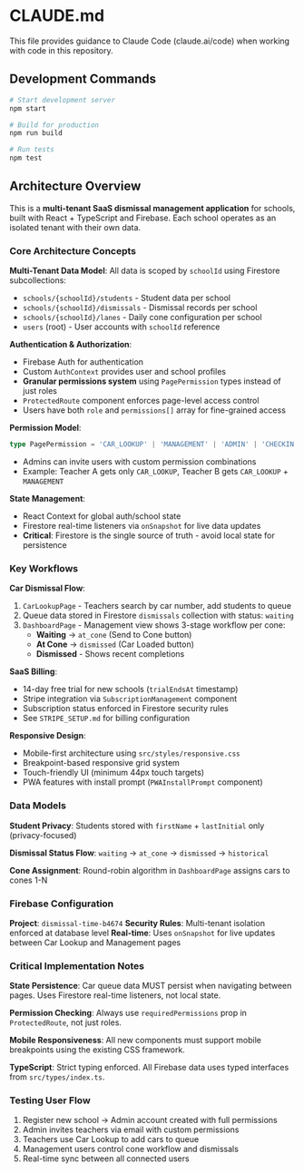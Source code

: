 # CLAUDE.md

This file provides guidance to Claude Code (claude.ai/code) when working with code in this repository.

## Development Commands

```bash
# Start development server
npm start

# Build for production
npm run build

# Run tests
npm test
```

## Architecture Overview

This is a **multi-tenant SaaS dismissal management application** for schools, built with React + TypeScript and Firebase. Each school operates as an isolated tenant with their own data.

### Core Architecture Concepts

**Multi-Tenant Data Model**: All data is scoped by `schoolId` using Firestore subcollections:
- `schools/{schoolId}/students` - Student data per school
- `schools/{schoolId}/dismissals` - Dismissal records per school
- `schools/{schoolId}/lanes` - Daily cone configuration per school
- `users` (root) - User accounts with `schoolId` reference

**Authentication & Authorization**:
- Firebase Auth for authentication
- Custom `AuthContext` provides user and school profiles
- **Granular permissions system** using `PagePermission` types instead of just roles
- `ProtectedRoute` component enforces page-level access control
- Users have both `role` and `permissions[]` array for fine-grained access

**Permission Model**:
```typescript
type PagePermission = 'CAR_LOOKUP' | 'MANAGEMENT' | 'ADMIN' | 'CHECKIN' | 'OVERRIDES' | 'SETUP' | 'REPORTS'
```
- Admins can invite users with custom permission combinations
- Example: Teacher A gets only `CAR_LOOKUP`, Teacher B gets `CAR_LOOKUP` + `MANAGEMENT`

**State Management**:
- React Context for global auth/school state
- Firestore real-time listeners via `onSnapshot` for live data updates
- **Critical**: Firestore is the single source of truth - avoid local state for persistence

### Key Workflows

**Car Dismissal Flow**:
1. `CarLookupPage` - Teachers search by car number, add students to queue
2. Queue data stored in Firestore `dismissals` collection with status: `waiting`
3. `DashboardPage` - Management view shows 3-stage workflow per cone:
   - **Waiting** → `at_cone` (Send to Cone button)
   - **At Cone** → `dismissed` (Car Loaded button)
   - **Dismissed** - Shows recent completions

**SaaS Billing**:
- 14-day free trial for new schools (`trialEndsAt` timestamp)
- Stripe integration via `SubscriptionManagement` component
- Subscription status enforced in Firestore security rules
- See `STRIPE_SETUP.md` for billing configuration

**Responsive Design**:
- Mobile-first architecture using `src/styles/responsive.css`
- Breakpoint-based responsive grid system
- Touch-friendly UI (minimum 44px touch targets)
- PWA features with install prompt (`PWAInstallPrompt` component)

### Data Models

**Student Privacy**: Students stored with `firstName` + `lastInitial` only (privacy-focused)

**Dismissal Status Flow**: `waiting` → `at_cone` → `dismissed` → `historical`

**Cone Assignment**: Round-robin algorithm in `DashboardPage` assigns cars to cones 1-N

### Firebase Configuration

**Project**: `dismissal-time-b4674`
**Security Rules**: Multi-tenant isolation enforced at database level
**Real-time**: Uses `onSnapshot` for live updates between Car Lookup and Management pages

### Critical Implementation Notes

**State Persistence**: Car queue data MUST persist when navigating between pages. Uses Firestore real-time listeners, not local state.

**Permission Checking**: Always use `requiredPermissions` prop in `ProtectedRoute`, not just roles.

**Mobile Responsiveness**: All new components must support mobile breakpoints using the existing CSS framework.

**TypeScript**: Strict typing enforced. All Firebase data uses typed interfaces from `src/types/index.ts`.

### Testing User Flow

1. Register new school → Admin account created with full permissions
2. Admin invites teachers via email with custom permissions
3. Teachers use Car Lookup to add cars to queue
4. Management users control cone workflow and dismissals
5. Real-time sync between all connected users